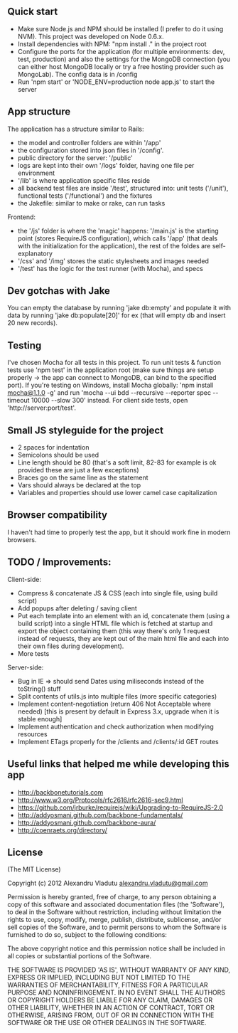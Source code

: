 ## Quick start

- Make sure Node.js and NPM should be installed (I prefer to do it using NVM). This project was developed on Node 0.6.x.
- Install dependencies with NPM: "npm install ." in the project root
- Configure the ports for the application (for multiple environments: dev, test, production) and also the settings for the MongoDB connection (you can either host MongoDB locally or try a free hosting provider such as MongoLab). The config data is in /config
- Run 'npm start' or 'NODE_ENV=production node app.js' to start the server

## App structure

The application has a structure similar to Rails:

- the model and controller folders are within '/app'
- the configuration stored into json files in '/config'.
- public directory for the server: '/public'
- logs are kept into their own '/logs' folder, having one file per environment
- '/lib' is where application specific files reside
- all backend test files are inside '/test', structured into: unit tests ('/unit'), functional tests ('/functional') and the fixtures
- the Jakefile: similar to make or rake, can run tasks

Frontend:

- the '/js' folder is where the 'magic' happens: '/main.js' is the starting point (stores RequireJS configuration), which calls '/app' (that deals with the initialization for the application), the rest of the foldes are self-explanatory
- '/css' and '/img' stores the static stylesheets and images needed
- '/test' has the logic for the test runner (with Mocha), and specs

## Dev gotchas with Jake

You can empty the database by running 'jake db:empty' and populate it with data by running 'jake db:populate[20]' for ex (that will empty db and insert 20 new records).

## Testing

I've chosen Mocha for all tests in this project. To run unit tests & function tests use 'npm test' in the application root (make sure things are setup properly -> the app can connect to MongoDB, can bind to the specified port).
If you're testing on Windows, install Mocha globally: 'npm install mocha@1.1.0 -g' and run 'mocha --ui bdd --recursive --reporter spec --timeout 10000 --slow 300' instead.
For client side tests, open 'http://server:port/test'.

## Small JS styleguide for the project

- 2 spaces for indentation
- Semicolons should be used
- Line length should be 80 (that's a soft limit, 82-83 for example is ok provided these are just a few exceptions)
- Braces go on the same line as the statement
- Vars should always be declared at the top
- Variables and properties should use lower camel case capitalization

## Browser compatibility

I haven't had time to properly test the app, but it should work fine in modern browsers.

## TODO / Improvements:

Client-side:

- Compress & concatenate JS & CSS (each into single file, using build script)
- Add popups after deleting / saving client
- Put each template into an element with an id, concatenate them (using a build script) into a single HTML file which is fetched at startup and export the object containing them (this way there's only 1 request instead of <number of templates> requests, they are kept out of the main html file and each into their own files during development).
- More tests

Server-side:

- Bug in IE => should send Dates using miliseconds instead of the toString() stuff
- Split contents of utils.js into multiple files (more specific categories)
- Implement content-negotiation (return 406 Not Acceptable where needed)
[this is present by default in Express 3.x, upgrade when it is stable enough]
- Implement authentication and check authorization when modifying resources
- Implement ETags properly for the /clients and /clients/:id GET routes

## Useful links that helped me while developing this app

- http://backbonetutorials.com
- http://www.w3.org/Protocols/rfc2616/rfc2616-sec9.html
- https://github.com/jrburke/requirejs/wiki/Upgrading-to-RequireJS-2.0
- http://addyosmani.github.com/backbone-fundamentals/
- http://addyosmani.github.com/backbone-aura/
- http://coenraets.org/directory/

## License

(The MIT License)

Copyright (c) 2012 Alexandru Vladutu <alexandru.vladutu@gmail.com>

Permission is hereby granted, free of charge, to any person obtaining a copy of this software and associated documentation files (the 'Software'), to deal in the Software without restriction, including without limitation the rights to use, copy, modify, merge, publish, distribute, sublicense, and/or sell copies of the Software, and to permit persons to whom the Software is furnished to do so, subject to the following conditions:

The above copyright notice and this permission notice shall be included in all copies or substantial portions of the Software.

THE SOFTWARE IS PROVIDED 'AS IS', WITHOUT WARRANTY OF ANY KIND, EXPRESS OR IMPLIED, INCLUDING BUT NOT LIMITED TO THE WARRANTIES OF MERCHANTABILITY, FITNESS FOR A PARTICULAR PURPOSE AND NONINFRINGEMENT. IN NO EVENT SHALL THE AUTHORS OR COPYRIGHT HOLDERS BE LIABLE FOR ANY CLAIM, DAMAGES OR OTHER LIABILITY, WHETHER IN AN ACTION OF CONTRACT, TORT OR OTHERWISE, ARISING FROM, OUT OF OR IN CONNECTION WITH THE SOFTWARE OR THE USE OR OTHER DEALINGS IN THE SOFTWARE.
